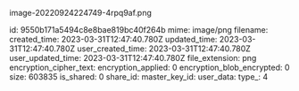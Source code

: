 image-20220924224749-4rpq9af.png

id: 9550b171a5494c8e8bae819bc40f264b
mime: image/png
filename: 
created_time: 2023-03-31T12:47:40.780Z
updated_time: 2023-03-31T12:47:40.780Z
user_created_time: 2023-03-31T12:47:40.780Z
user_updated_time: 2023-03-31T12:47:40.780Z
file_extension: png
encryption_cipher_text: 
encryption_applied: 0
encryption_blob_encrypted: 0
size: 603835
is_shared: 0
share_id: 
master_key_id: 
user_data: 
type_: 4